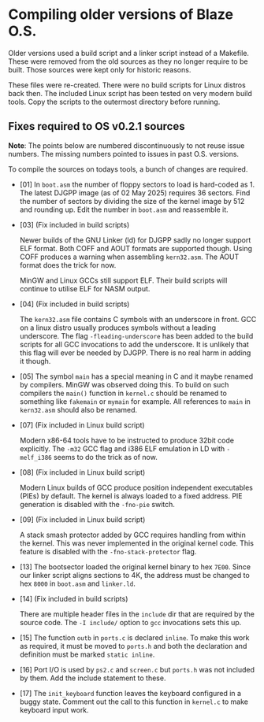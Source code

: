 
Compiling older versions of Blaze O.S.
======================================

Older versions used a build script and a linker script instead of a Makefile.
These were removed from the old sources as they no longer require to be built.
Those sources were kept only for historic reasons.

These files were re-created. There were no build scripts for Linux distros
back then. The included Linux script has been tested on very modern build
tools. Copy the scripts to the outermost directory before running.


Fixes required to OS v0.2.1 sources
-----------------------------------

**Note**: The points below are numbered discontinuously to not reuse issue
numbers. The missing numbers pointed to issues in past O.S. versions.

To compile the sources on todays tools, a bunch of changes are required.

- \[01\] In `boot.asm` the number of floppy sectors to load is hard-coded
  as 1. The latest DJGPP image (as of 02 May 2025) requires 36 sectors.
  Find the number of sectors by dividing the size of the kernel image by 512
  and rounding up. Edit the number in `boot.asm` and reassemble it.

- \[03\] (Fix included in build scripts)

  Newer builds of the GNU Linker (ld) for DJGPP sadly no longer support ELF
  format. Both COFF and AOUT formats are supported though. Using COFF produces
  a warning when assembling `kern32.asm`. The AOUT format does the trick for now.

  MinGW and Linux GCCs still support ELF. Their build scripts will continue to
  utilise ELF for NASM output.

- \[04\] (Fix included in build scripts)

  The `kern32.asm` file contains C symbols with an underscore in front. GCC on
  a linux distro usually produces symbols without a leading underscore.
  The flag `-fleading-underscore` has been added to the build scripts for
  all GCC invocations to add the underscore. It is unlikely that this flag
  will ever be needed by DJGPP. There is no real harm in adding it though.

- \[05\] The symbol `main` has a special meaning in C and it maybe renamed
  by compilers. MinGW was observed doing this. To build on such compilers
  the `main()` function in `kernel.c` should be renamed to something like
  `fakemain` or `mymain` for example. All references to `main` in `kern32.asm`
  should also be renamed.

- \[07\] (Fix included in Linux build script)

  Modern x86-64 tools have to be instructed to produce 32bit code explicitly.
  The `-m32` GCC flag and i386 ELF emulation in LD with `-melf_i386` seems
  to do the trick as of now.

- \[08\] (Fix included in Linux build script)

  Modern Linux builds of GCC produce position independent executables (PIEs) by
  default. The kernel is always loaded to a fixed address. PIE generation is
  disabled with the `-fno-pie` switch.

- \[09\] (Fix included in Linux build script)

  A stack smash protector added by GCC requires handling from within the kernel.
  This was never implemented in the original kernel code. This feature is
  disabled with the `-fno-stack-protector` flag.

- \[13\] The bootsector loaded the original kernel binary to hex `7E00`. Since
  our linker script aligns sections to 4K, the address must be changed to hex
  `8000` in `boot.asm` and `linker.ld`.

- \[14\] (Fix included in build scripts)

  There are multiple header files in the `include` dir that are required by
  the source code. The `-I include/` option to `gcc` invocations sets this up.

- \[15\] The function `outb` in `ports.c` is declared `inline`. To make this
  work as required, it must be moved to `ports.h` and both the declaration and
  definition must be marked `static inline`.

- \[16\] Port I/O is used by `ps2.c` and `screen.c` but `ports.h` was not
  included by them. Add the include statement to these.

- \[17\] The `init_keyboard` function leaves the keyboard configured in a buggy
  state. Comment out the call to this function in `kernel.c` to make keyboard
  input work.
